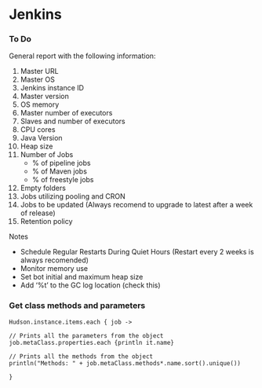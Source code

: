 # Jenkins

### To Do

General report with the following information:

1) Master URL  
2) Master OS  
3) Jenkins instance ID  
4) Master version  
5) OS memory  
6) Master number of executors  
7) Slaves and number of executors  
8) CPU cores    
9) Java Version  
10) Heap size  
11) Number of Jobs
    - % of pipeline jobs
    - % of Maven jobs
    - % of freestyle jobs  
12) Empty folders  
13) Jobs utilizing pooling and CRON  
14) Jobs to be updated (Always recomend to upgrade to latest after a week of release)  
15) Retention policy

Notes
* Schedule Regular Restarts During Quiet Hours (Restart every 2 weeks is always recomended)
* Monitor memory use
* Set bot initial and maximum heap size
* Add ‘%t’ to the GC log location (check this)

### Get class methods and parameters

```
Hudson.instance.items.each { job ->

// Prints all the parameters from the object
job.metaClass.properties.each {println it.name}

// Prints all the methods from the object
println("Methods: " + job.metaClass.methods*.name.sort().unique())

}
```
